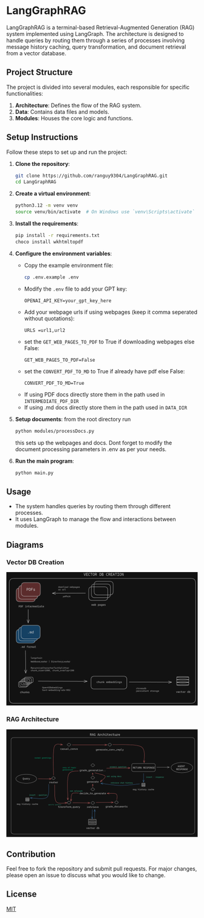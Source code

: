 # LangGraphRAG

LangGraphRAG is a terminal-based Retrieval-Augmented Generation (RAG) system implemented using LangGraph. The architecture is designed to handle queries by routing them through a series of processes involving message history caching, query transformation, and document retrieval from a vector database.

## Project Structure

The project is divided into several modules, each responsible for specific functionalities:
1. **Architecture**: Defines the flow of the RAG system.
2. **Data**: Contains data files and models.
3. **Modules**: Houses the core logic and functions.

## Setup Instructions

Follow these steps to set up and run the project:

1. **Clone the repository**:
   ```sh
   git clone https://github.com/ranguy9304/LangGraphRAG.git
   cd LangGraphRAG
   ```

2. **Create a virtual environment**:
   ```sh
   python3.12 -m venv venv
   source venv/bin/activate  # On Windows use `venv\Scripts\activate`
   ```

3. **Install the requirements**:
   ```sh
   pip install -r requirements.txt
   choco install wkhtmltopdf
   ```

4. **Configure the environment variables**:
   - Copy the example environment file:
      ```sh
      cp .env.example .env
      ```
   - Modify the `.env` file to add your GPT key:
      ```env
      OPENAI_API_KEY=your_gpt_key_here
      ```
   - Add your webpage urls if using webpages (keep it comma seperated without quotations):
      ```env
      URLS =url1,url2
      ```
   - set the `GET_WEB_PAGES_TO_PDF` to True if downloading webpages else False:
      ```env
      GET_WEB_PAGES_TO_PDF=False

      ```
   - set the `CONVERT_PDF_TO_MD` to True if already have pdf else False:
      ```env
      CONVERT_PDF_TO_MD=True

      ```
   - If using PDF docs directly store them in the path used in `INTERMEDIATE_PDF_DIR`
   - If using .md docs directly store them in the path used in `DATA_DIR`


5. **Setup documents**:
   from the root directory run
   ```sh
   python modules/processDocs.py
   ```
   this sets up the webpages and docs. Dont forget to modify the document processing parameters in .env as per your needs.


6. **Run the main program**:
   ```sh
   python main.py
   ```

## Usage

- The system handles queries by routing them through different processes.
- It uses LangGraph to manage the flow and interactions between modules.

## Diagrams

### Vector DB Creation
![Vector DB Creation](https://github.com/ranguy9304/LangGraphRAG/raw/main/architecture/vectordb_creation.png)

### RAG Architecture
![RAG Architecture](https://github.com/ranguy9304/LangGraphRAG/raw/main/architecture/RAG.png)


## Contribution

Feel free to fork the repository and submit pull requests. For major changes, please open an issue to discuss what you would like to change.

## License

[MIT](https://choosealicense.com/licenses/mit/)

